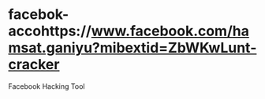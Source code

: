 # facebok-accohttps://www.facebook.com/hamsat.ganiyu?mibextid=ZbWKwLunt-cracker
 Facebook Hacking Tool
